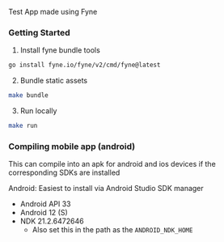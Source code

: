 Test App made using Fyne

### Getting Started

1. Install fyne bundle tools

```bash
go install fyne.io/fyne/v2/cmd/fyne@latest
```

2. Bundle static assets

```bash
make bundle
```

3. Run locally

```bash
make run
```

### Compiling mobile app (android)

This can compile into an apk for android and ios devices if the corresponding SDKs are installed

Android:
Easiest to install via Android Studio SDK manager

- Android API 33
- Android 12 (S)
- NDK 21.2.6472646
  - Also set this in the path as the `ANDROID_NDK_HOME`

